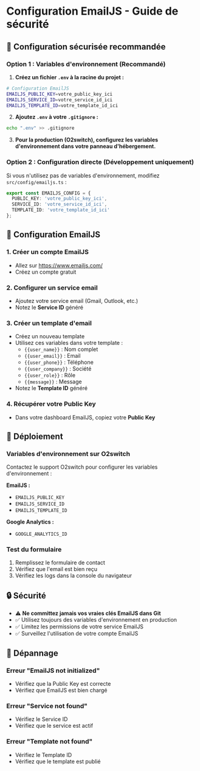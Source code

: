 # Configuration EmailJS - Guide de sécurité

## 🔐 Configuration sécurisée recommandée

### Option 1 : Variables d'environnement (Recommandé)

1. **Créez un fichier `.env` à la racine du projet :**
```bash
# Configuration EmailJS
EMAILJS_PUBLIC_KEY=votre_public_key_ici
EMAILJS_SERVICE_ID=votre_service_id_ici
EMAILJS_TEMPLATE_ID=votre_template_id_ici
```

2. **Ajoutez `.env` à votre `.gitignore` :**
```bash
echo ".env" >> .gitignore
```

3. **Pour la production (O2switch), configurez les variables d'environnement dans votre panneau d'hébergement.**

### Option 2 : Configuration directe (Développement uniquement)

Si vous n'utilisez pas de variables d'environnement, modifiez `src/config/emailjs.ts` :

```typescript
export const EMAILJS_CONFIG = {
  PUBLIC_KEY: 'votre_public_key_ici',
  SERVICE_ID: 'votre_service_id_ici',
  TEMPLATE_ID: 'votre_template_id_ici'
};
```

## 📧 Configuration EmailJS

### 1. Créer un compte EmailJS
- Allez sur https://www.emailjs.com/
- Créez un compte gratuit

### 2. Configurer un service email
- Ajoutez votre service email (Gmail, Outlook, etc.)
- Notez le **Service ID** généré

### 3. Créer un template d'email
- Créez un nouveau template
- Utilisez ces variables dans votre template :
  - `{{user_name}}` : Nom complet
  - `{{user_email}}` : Email
  - `{{user_phone}}` : Téléphone
  - `{{user_company}}` : Société
  - `{{user_role}}` : Rôle
  - `{{message}}` : Message
- Notez le **Template ID** généré

### 4. Récupérer votre Public Key
- Dans votre dashboard EmailJS, copiez votre **Public Key**

## 🚀 Déploiement

### Variables d'environnement sur O2switch
Contactez le support O2switch pour configurer les variables d'environnement :

**EmailJS :**
- `EMAILJS_PUBLIC_KEY`
- `EMAILJS_SERVICE_ID`
- `EMAILJS_TEMPLATE_ID`

**Google Analytics :**
- `GOOGLE_ANALYTICS_ID`

### Test du formulaire
1. Remplissez le formulaire de contact
2. Vérifiez que l'email est bien reçu
3. Vérifiez les logs dans la console du navigateur

## 🔒 Sécurité

- ⚠️ **Ne committez jamais vos vraies clés EmailJS dans Git**
- ✅ Utilisez toujours des variables d'environnement en production
- ✅ Limitez les permissions de votre service EmailJS
- ✅ Surveillez l'utilisation de votre compte EmailJS

## 🐛 Dépannage

### Erreur "EmailJS not initialized"
- Vérifiez que la Public Key est correcte
- Vérifiez que EmailJS est bien chargé

### Erreur "Service not found"
- Vérifiez le Service ID
- Vérifiez que le service est actif

### Erreur "Template not found"
- Vérifiez le Template ID
- Vérifiez que le template est publié 